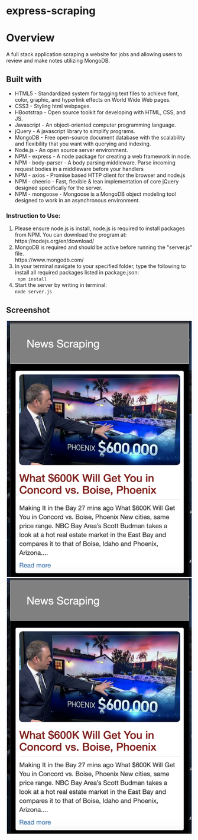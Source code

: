 # express-scraping

<h1>Overview</h1>
<p>
A full stack application scraping a website for jobs and allowing users to review and make notes utilizing MongoDB.
</p>
<h2>Built with</h2>
<ul>
<li>HTML5 - Standardized system for tagging text files to achieve font, color, graphic, and hyperlink effects on World Wide Web pages.</li>
<li>CSS3 - Styling html webpages.</li>
<li>HBootstrap - Open source toolkit for developing with HTML, CSS, and JS.</li>
<li>Javascript - An object-oriented computer programming language.</li>
<li>jQuery - A javascript library to simplify programs.</li>
<li>MongoDB - Free open-source document database with the scalability and flexibility that you want with querying and indexing.</li>
<li>Node.js - An open source server environment.</li>
<li>NPM - express - A node package for creating a web framework in node.</li>
<li>NPM - body-parser - A body parsing middleware. Parse incoming request bodies in a middleware before your handlers</li>
<li>NPM - axios - Promise based HTTP client for the browser and node.js</li>
<li>NPM - cheerio - Fast, flexible & lean implementation of core jQuery designed specifically for the server.</li>
<li>NPM - mongoose - Mongoose is a MongoDB object modeling tool designed to work in an asynchronous environment.</li>
</ul>

<h3>Instruction to Use:</h3>
<ol>
<li>Please ensure node.js is install, node.js is required to install packages from NPM. You can download the program at:</li>
https://nodejs.org/en/download/
<li>MongoDB is required and should be active before running the "server.js" file.</li>
https://www.mongodb.com/
<li>In your terminal navigate to your specified folder, type the following to install all required packages listed in package.json:</li>
<code> npm install</code>
<li>Start the server by writing in terminal:</li>
<code>node server.js</code>
</ol>

<h2>Screenshot</h2>
<div align="center">
    <img src="public/assets/a.png" width="500px"> 
</div>

<div align="center">
    <img src="public/assets/a.png" width="500px"> 
</div>